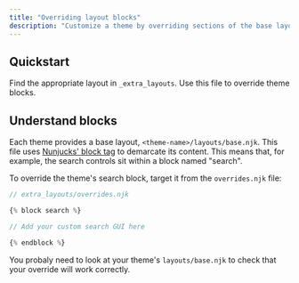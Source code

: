 ```yaml
---
title: "Overriding layout blocks"
description: "Customize a theme by overriding sections of the base layout."
---
```



## Quickstart

Find the appropriate layout in `_extra_layouts`. Use this file to override theme blocks.

## Understand blocks

Each theme provides a base layout, `<theme-name>/layouts/base.njk`. This file uses [Nunjucks' block tag](https://mozilla.github.io/nunjucks/templating.html#block) to demarcate its content. This means that, for example, the search controls sit within a block named "search".

To override the theme's search block, target it from the `overrides.njk` file:

```js
// extra_layouts/overrides.njk

{% block search %}

// Add your custom search GUI here

{% endblock %}
```

You probaly need to look at your theme's `layouts/base.njk` to check that your override will work correctly.
